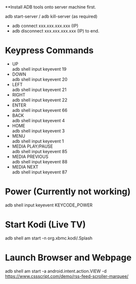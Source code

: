 **Install ADB tools onto server machine first.

adb start-server  /  adb kill-server (as required)

* adb connect xxx.xxx.xxx.xxx (IP)
* adb disconnect xxx.xxx.xxx.xxx (IP) to end.

# Keypress Commands

* UP    
adb shell input keyevent 19
* DOWN    
adb shell input keyevent 20
* LEFT    
adb shell input keyevent 21
* RIGHT    
adb shell input keyevent 22
* ENTER    
adb shell input keyevent 66
* BACK    
adb shell input keyevent 4
* HOME    
adb shell input keyevent 3
* MENU    
adb shell input keyevent 1
* MEDIA PLAY/PAUSE    
adb shell input keyevent 85
* MEDIA PREVIOUS     
adb shell input keyevent 88
* MEDIA NEXT     
adb shell input keyevent 87

# Power (Currently not working)
adb shell input keyevent KEYCODE_POWER

# Start Kodi (Live TV)
adb shell am start -n org.xbmc.kodi/.Splash

# Launch Browser and Webpage
adb shell am start -a android.intent.action.VIEW -d https://www.cssscript.com/demo/rss-feed-scroller-marquee/
